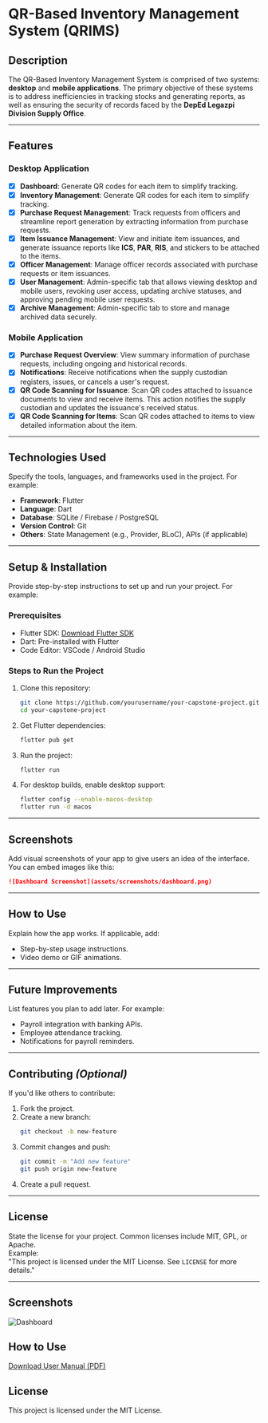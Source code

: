 # QR-Based Inventory Management System (QRIMS)

## **Description**

The QR-Based Inventory Management System is comprised of two systems: **desktop** and **mobile applications**. The primary objective of these systems is to address inefficiencies in tracking stocks and generating reports, as well as ensuring the security of records faced by the **DepEd Legazpi Division Supply Office**.

---

## **Features**

### **Desktop Application**

- [x] **Dashboard**: Generate QR codes for each item to simplify tracking.
- [x] **Inventory Management**: Generate QR codes for each item to simplify tracking.
- [x] **Purchase Request Management**: Track requests from officers and streamline report generation by extracting information from purchase requests. 
- [x] **Item Issuance Management**: View and initiate item issuances, and generate issuance reports like **ICS**, **PAR**, **RIS**, and stickers to be attached to the items.
- [x] **Officer Management**: Manage officer records associated with purchase requests or item issuances.
- [x] **User Management**: Admin-specific tab that allows viewing desktop and mobile users, revoking user access, updating archive statuses, and approving pending mobile user requests.
- [x] **Archive Management**: Admin-specific tab to store and manage archived data securely.

### **Mobile Application**

- [x] **Purchase Request Overview**: View summary information of purchase requests, including ongoing and historical records.
- [x] **Notifications**: Receive notifications when the supply custodian registers, issues, or cancels a user's request.
- [x] **QR Code Scanning for Issuance**: Scan QR codes attached to issuance documents to view and receive items. This action notifies the supply custodian and updates the issuance's received status.
- [x] **QR Code Scanning for Items**: Scan QR codes attached to items to view detailed information about the item.

---

## **Technologies Used**  
Specify the tools, languages, and frameworks used in the project. For example:  
- **Framework**: Flutter  
- **Language**: Dart  
- **Database**: SQLite / Firebase / PostgreSQL  
- **Version Control**: Git  
- **Others**: State Management (e.g., Provider, BLoC), APIs (if applicable)

---

## **Setup & Installation**  
Provide step-by-step instructions to set up and run your project. For example:

### **Prerequisites**  
- Flutter SDK: [Download Flutter SDK](https://flutter.dev/docs/get-started/install)  
- Dart: Pre-installed with Flutter  
- Code Editor: VSCode / Android Studio  

### **Steps to Run the Project**  
1. Clone this repository:  
   ```bash
   git clone https://github.com/yourusername/your-capstone-project.git
   cd your-capstone-project
   ```  
2. Get Flutter dependencies:  
   ```bash
   flutter pub get
   ```  
3. Run the project:  
   ```bash
   flutter run
   ```  
4. For desktop builds, enable desktop support:  
   ```bash
   flutter config --enable-macos-desktop
   flutter run -d macos
   ```

---

## **Screenshots**  
Add visual screenshots of your app to give users an idea of the interface. You can embed images like this:  
```markdown
![Dashboard Screenshot](assets/screenshots/dashboard.png)
```

---

## **How to Use**  
Explain how the app works. If applicable, add:  
- Step-by-step usage instructions.  
- Video demo or GIF animations.

---

## **Future Improvements**  
List features you plan to add later. For example:  
- Payroll integration with banking APIs.  
- Employee attendance tracking.  
- Notifications for payroll reminders.  

---

## **Contributing** *(Optional)*  
If you'd like others to contribute:  
1. Fork the project.  
2. Create a new branch:  
   ```bash
   git checkout -b new-feature
   ```  
3. Commit changes and push:  
   ```bash
   git commit -m "Add new feature"
   git push origin new-feature
   ```  
4. Create a pull request.

---

## **License**  
State the license for your project. Common licenses include MIT, GPL, or Apache.  
Example:  
"This project is licensed under the MIT License. See `LICENSE` for more details."

---

## Screenshots  
![Dashboard](assets/screenshots/dashboard.png)  

## How to Use  
[Download User Manual (PDF)](https://kal-i/qrims_desktop.git/UserManual.pdf)

## License  
This project is licensed under the MIT License.  
